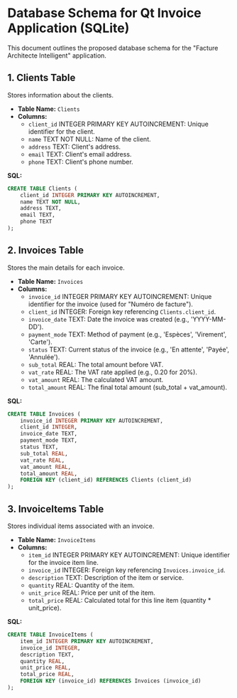 # Database Schema for Qt Invoice Application (SQLite)

This document outlines the proposed database schema for the "Facture Architecte Intelligent" application.

## 1. Clients Table

Stores information about the clients.

- **Table Name:** `Clients`
- **Columns:**
    - `client_id` INTEGER PRIMARY KEY AUTOINCREMENT: Unique identifier for the client.
    - `name` TEXT NOT NULL: Name of the client.
    - `address` TEXT: Client's address.
    - `email` TEXT: Client's email address.
    - `phone` TEXT: Client's phone number.

**SQL:**
```sql
CREATE TABLE Clients (
    client_id INTEGER PRIMARY KEY AUTOINCREMENT,
    name TEXT NOT NULL,
    address TEXT,
    email TEXT,
    phone TEXT
);
```

## 2. Invoices Table

Stores the main details for each invoice.

- **Table Name:** `Invoices`
- **Columns:**
    - `invoice_id` INTEGER PRIMARY KEY AUTOINCREMENT: Unique identifier for the invoice (used for "Numéro de facture").
    - `client_id` INTEGER: Foreign key referencing `Clients.client_id`.
    - `invoice_date` TEXT: Date the invoice was created (e.g., 'YYYY-MM-DD').
    - `payment_mode` TEXT: Method of payment (e.g., 'Espèces', 'Virement', 'Carte').
    - `status` TEXT: Current status of the invoice (e.g., 'En attente', 'Payée', 'Annulée').
    - `sub_total` REAL: The total amount before VAT.
    - `vat_rate` REAL: The VAT rate applied (e.g., 0.20 for 20%).
    - `vat_amount` REAL: The calculated VAT amount.
    - `total_amount` REAL: The final total amount (sub_total + vat_amount).

**SQL:**
```sql
CREATE TABLE Invoices (
    invoice_id INTEGER PRIMARY KEY AUTOINCREMENT,
    client_id INTEGER,
    invoice_date TEXT,
    payment_mode TEXT,
    status TEXT,
    sub_total REAL,
    vat_rate REAL,
    vat_amount REAL,
    total_amount REAL,
    FOREIGN KEY (client_id) REFERENCES Clients (client_id)
);
```

## 3. InvoiceItems Table

Stores individual items associated with an invoice.

- **Table Name:** `InvoiceItems`
- **Columns:**
    - `item_id` INTEGER PRIMARY KEY AUTOINCREMENT: Unique identifier for the invoice item line.
    - `invoice_id` INTEGER: Foreign key referencing `Invoices.invoice_id`.
    - `description` TEXT: Description of the item or service.
    - `quantity` REAL: Quantity of the item.
    - `unit_price` REAL: Price per unit of the item.
    - `total_price` REAL: Calculated total for this line item (quantity * unit_price).

**SQL:**
```sql
CREATE TABLE InvoiceItems (
    item_id INTEGER PRIMARY KEY AUTOINCREMENT,
    invoice_id INTEGER,
    description TEXT,
    quantity REAL,
    unit_price REAL,
    total_price REAL,
    FOREIGN KEY (invoice_id) REFERENCES Invoices (invoice_id)
);
```

